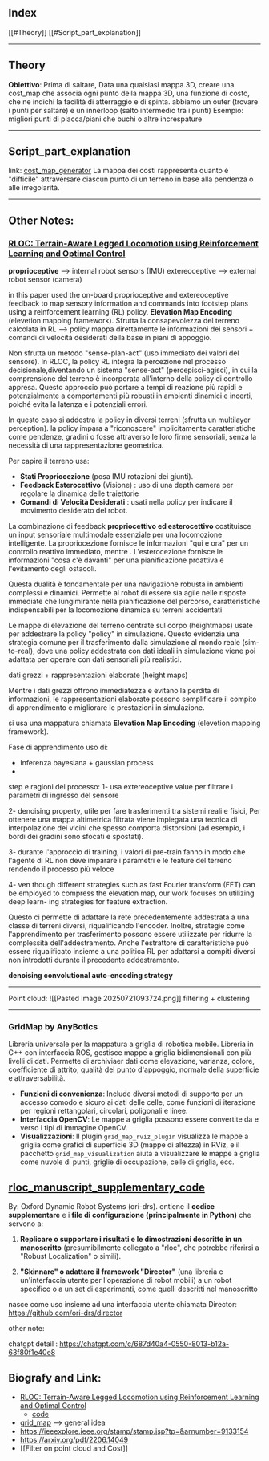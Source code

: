 
## Index
[[#Theory]]
[[#Script_part_explanation]]


---
## Theory

**Obiettivo**: Prima di saltare, Data una qualsiasi mappa 3D, creare una cost_map che associa ogni punto della mappa 3D, una funzione di costo, che ne indichi la facilità di atterraggio e di spinta.
abbiamo un outer (trovare i punti per saltare) e un innerloop (salto intermedio tra i punti)
Esempio: migliori punti di placca/piani che buchi o altre increspature

---
## Script_part_explanation

link: [cost_map_generator](https://chatgpt.com/c/687df412-3470-8013-a9fd-80f0f00c3b0a) 
La mappa dei costi rappresenta quanto è "difficile" attraversare ciascun punto di un terreno in base alla pendenza o alle irregolarità.





---
## Other Notes:

### [RLOC: Terrain-Aware Legged Locomotion using Reinforcement Learning and Optimal Control](https://arxiv.org/pdf/2012.03094)

**proprioceptive** --> internal robot sensors (IMU)
extereoceptive --> external robot sensor (camera)

in this paper used the on-board proprioceptive and extereoceptive feedback to map sensory information and commands into footstep plans using a reinforcement learning (RL) policy.
**Elevation Map Encoding** (elevetion mapping framework).
Sfrutta la consapevolezza del terreno calcolata in RL --> policy mappa direttamente le informazioni dei sensori + comandi di velocità desiderati della base in piani di appoggio.

Non sfrutta un metodo "sense-plan-act" (uso immediato dei valori del sensore).
In RLOC, la policy RL integra la percezione nel processo decisionale,diventando un sistema "sense-act" (percepisci-agisci), in cui la comprensione del terreno è incorporata all'interno della policy di controllo appresa.
Questo approccio può portare a tempi di reazione più rapidi e potenzialmente a comportamenti più robusti in ambienti dinamici e incerti, poiché evita la latenza e i potenziali errori.

In questo caso si addestra la policy in diversi terreni (sfrutta un multilayer perception).
la policy impara a "riconoscere" implicitamente caratteristiche come pendenze, gradini o fosse attraverso le loro firme sensoriali, senza la necessità di una rappresentazione geometrica.

Per capire il terreno usa: 
- **Stati Propriocezione** (posa IMU rotazioni dei giunti). 
- **Feedback Esterocettivo** (Visione) : uso di una depth camera per regolare la dinamica delle traiettorie
- **Comandi di Velocità Desiderati** : usati nella policy per indicare il movimento desiderato del robot.

La combinazione di feedback **propriocettivo ed esterocettivo** costituisce un input sensoriale
multimodale essenziale per una locomozione intelligente. 
La propriocezione fornisce le informazioni "qui e ora" per un controllo reattivo immediato, mentre .
L'esterocezione fornisce le informazioni "cosa c'è davanti" per una pianificazione proattiva e l'evitamento degli ostacoli.

Questa dualità è fondamentale per una navigazione robusta in ambienti complessi e dinamici. Permette al robot di essere sia agile nelle risposte immediate che lungimirante nella pianificazione del percorso, caratteristiche indispensabili per la locomozione dinamica su terreni accidentati

Le mappe di elevazione del terreno centrate sul corpo (heightmaps) usate per addestrare la policy "policy" in simulazione. 
Questo evidenzia una strategia comune per il trasferimento dalla simulazione al mondo reale (sim-to-real), dove una policy addestrata con dati ideali in simulazione viene poi adattata per operare con dati sensoriali più realistici.

dati grezzi + rappresentazioni elaborate (height maps)

Mentre i dati grezzi offrono immediatezza e evitano la perdita di informazioni, le rappresentazioni elaborate possono semplificare il compito di apprendimento e migliorare le
prestazioni in simulazione.

si usa una mappatura chiamata **Elevation Map Encoding** (elevetion mapping framework). 

Fase di apprendimento uso di: 
- Inferenza bayesiana + gaussian process
- 



step e ragioni del processo: 
1- usa extereoceptive value per filtrare i parametri di ingresso del sensore

2- denoising property, utile per fare trasferimenti tra sistemi reali e fisici,  Per ottenere una mappa altimetrica filtrata viene impiegata una tecnica di interpolazione dei vicini che spesso comporta distorsioni (ad esempio, i bordi dei gradini sono sfocati e spostati).

3- durante l'approccio di training, i valori di pre-train fanno in modo che l'agente di RL non deve imparare i parametri e le feature del terreno rendendo il processo più  veloce

4- ven though different strategies such as fast Fourier
transform (FFT) can be employed to compress the
elevation map, our work focuses on utilizing deep learn-
ing strategies for feature extraction. 

Questo ci permette di adattare la rete precedentemente addestrata a una classe di terreni diversi, riqualificando l'encoder. Inoltre,
strategie come l'apprendimento per trasferimento possono essere utilizzate per ridurre la complessità dell'addestramento. Anche l'estrattore di caratteristiche può essere riqualificato insieme a una politica RL per adattarsi a compiti diversi non introdotti durante il precedente addestramento.

**denoising convolutional auto-encoding strategy**

---
Point cloud: 
![[Pasted image 20250721093724.png]]
filtering + clustering




---

### GridMap by AnyBotics

Libreria universale per la mappatura a griglia di robotica mobile.
Libreria in C++ con interfaccia ROS, gestisce mappe a griglia bidimensionali con più livelli di dati. 
Permette di archiviaer dati come elevazione, varianza, colore, coefficiente di attrito, qualità del punto d'appoggio, normale della superficie e attraversabilità.

- **Funzioni di convenienza**: Include diversi metodi di supporto per un accesso comodo e sicuro ai dati delle celle, come funzioni di iterazione per regioni rettangolari, circolari, poligonali e linee.
- **Interfaccia OpenCV**: Le mappe a griglia possono essere convertite da e verso i tipi di immagine OpenCV.
- **Visualizzazioni**: Il plugin `grid_map_rviz_plugin` visualizza le mappe a griglia come grafici di superficie 3D (mappe di altezza) in RViz, e il pacchetto `grid_map_visualization` aiuta a visualizzare le mappe a griglia come nuvole di punti, griglie di occupazione, celle di griglia, ecc.

## **[rloc_manuscript_supplementary_code](https://github.com/ori-drs/rloc_manuscript_supplementary_code)**

By: Oxford Dynamic Robot Systems (ori-drs).
ontiene il **codice supplementare** e i **file di configurazione (principalmente in Python)** che servono a:

1. **Replicare o supportare i risultati e le dimostrazioni descritte in un manoscritto** (presumibilmente collegato a "rloc", che potrebbe riferirsi a "Robust Localization" o simili).
    
2. **"Skinnare" o adattare il framework "Director"** (una libreria e un'interfaccia utente per l'operazione di robot mobili) a un robot specifico o a un set di esperimenti, come quelli descritti nel manoscritto

nasce come uso insieme ad una interfaccia utente chiamata Director: 
https://github.com/ori-drs/director



other note: 

chatgpt detail : https://chatgpt.com/c/687d40a4-0550-8013-b12a-63f80f1e40e8
## Biografy and Link:

- [RLOC: Terrain-Aware Legged Locomotion using Reinforcement Learning and Optimal Control](https://arxiv.org/pdf/2012.03094)
	- [code](https://github.com/ori-drs/rloc_manuscript_supplementary_code/tree/master?tab=readme-ov-file)
- [grid_map](https://github.com/ANYbotics/grid_map) --> general idea
- https://ieeexplore.ieee.org/stamp/stamp.jsp?tp=&arnumber=9133154
- https://arxiv.org/pdf/2206.14049
- [[Filter on point cloud and Cost]]

